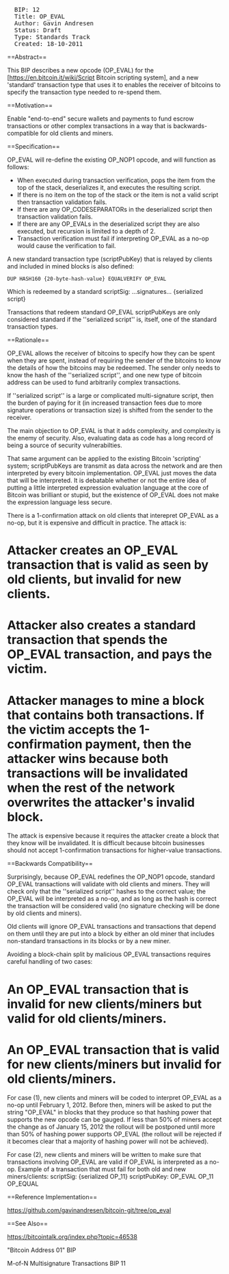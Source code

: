 <pre>
  BIP: 12
  Title: OP_EVAL
  Author: Gavin Andresen <gavinandresen@gmail.com>
  Status: Draft
  Type: Standards Track
  Created: 18-10-2011
</pre>

==Abstract==

This BIP describes a new opcode (OP_EVAL) for the [https://en.bitcoin.it/wiki/Script Bitcoin scripting system], and a new 'standard' transaction type that uses it to enables the receiver of bitcoins to specify the transaction type needed to re-spend them.

==Motivation==

Enable "end-to-end" secure wallets and payments to fund escrow transactions or other complex transactions in a way that is backwards-compatible for old clients and miners.

==Specification==

OP_EVAL will re-define the existing OP_NOP1 opcode, and will function as follows:

* When executed during transaction verification, pops the item from the top of the stack, deserializes it, and executes the resulting script.
* If there is no item on the top of the stack or the item is not a valid script then transaction validation fails.
* If there are any OP_CODESEPARATORs in the deserialized script then transaction validation fails.
* If there are any OP_EVALs in the deserialized script they are also executed, but recursion is limited to a depth of 2.
* Transaction verification must fail if interpreting OP_EVAL as a no-op would cause the verification to fail.

A new standard transaction type (scriptPubKey) that is relayed by clients and included in mined blocks is also defined:

    DUP HASH160 {20-byte-hash-value} EQUALVERIFY OP_EVAL

Which is redeemed by a standard scriptSig:
    ...signatures... {serialized script}

Transactions that redeem standard OP_EVAL scriptPubKeys are only considered standard if the ''serialized script'' is, itself, one of the standard transaction types.

==Rationale==

OP_EVAL allows the receiver of bitcoins to specify how they can be spent when they are spent, instead of requiring the sender of the bitcoins to know the details of how the bitcoins may be redeemed. The sender only needs to know the hash of the ''serialized script'', and one new type of bitcoin address can be used to fund arbitrarily complex transactions.

If ''serialized script'' is a large or complicated multi-signature script, then the burden of paying for it (in increased transaction fees due to more signature operations or transaction size) is shifted from the sender to the receiver.

The main objection to OP_EVAL is that it adds complexity, and complexity is the enemy of security. Also, evaluating data as code has a long record of being a source of security vulnerabilties.

That same argument can be applied to the existing Bitcoin 'scripting' system; scriptPubKeys are transmit as data across the network and are then interpreted by every bitcoin implementation. OP_EVAL just moves the data that will be interpreted. It is debatable whether or not the entire idea of putting a little interpreted expression evaluation language at the core of Bitcoin was brilliant or stupid, but the existence of OP_EVAL does not make the expression language less secure.

There is a 1-confirmation attack on old clients that interepret OP_EVAL as a no-op, but it is expensive and difficult in practice. The attack is:

# Attacker creates an OP_EVAL transaction that is valid as seen by old clients, but invalid for new clients.
# Attacker also creates a standard transaction that spends the OP_EVAL transaction, and pays the victim.
# Attacker manages to mine a block that contains both transactions. If the victim accepts the 1-confirmation payment, then the attacker wins because both transactions will be invalidated when the rest of the network overwrites the attacker's invalid block.

The attack is expensive because it requires the attacker create a block that they know will be invalidated. It is difficult because bitcoin businesses should not accept 1-confirmation transactions for higher-value transactions.

==Backwards Compatibility==

Surprisingly, because OP_EVAL redefines the OP_NOP1 opcode, standard OP_EVAL transactions will validate with old clients and miners. They will check only that the ''serialized script'' hashes to the correct value; the OP_EVAL will be interpreted as a no-op, and as long as the hash is correct the transaction will be considered valid (no signature checking will be done by old clients and miners).

Old clients will ignore OP_EVAL transactions and transactions that depend on them until they are put into a block by either an old miner that includes non-standard transactions in its blocks or by a new miner.

Avoiding a block-chain split by malicious OP_EVAL transactions requires careful handling of two cases:

# An OP_EVAL transaction that is invalid for new clients/miners but valid for old clients/miners.
# An OP_EVAL transaction that is valid for new clients/miners but invalid for old clients/miners.

For case (1), new clients and miners will be coded to interpret OP_EVAL as a no-op until February 1, 2012. Before then, miners will be asked to put the string "OP_EVAL" in blocks that they produce so that hashing power that supports the new opcode can be gauged.  If less than 50% of miners accept the change as of January 15, 2012 the rollout will be postponed until more than 50% of hashing power supports OP_EVAL (the rollout will be rejected if it becomes clear that a majority of hashing power will not be achieved).

For case (2), new clients and miners will be written to make sure that transactions involving OP_EVAL are valid if OP_EVAL is interpreted as a no-op.
Example of a transaction that must fail for both old and new miners/clients:
  scriptSig:  {serialized OP_11}
  scriptPubKey:  OP_EVAL OP_11 OP_EQUAL

==Reference Implementation==

https://github.com/gavinandresen/bitcoin-git/tree/op_eval

==See Also==

https://bitcointalk.org/index.php?topic=46538

"Bitcoin Address 01" BIP

M-of-N Multisignature Transactions BIP 11


